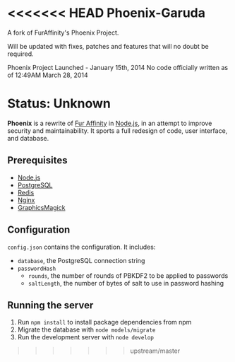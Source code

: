<<<<<<< HEAD
Phoenix-Garuda
=======================

A fork of FurAffinity's Phoenix Project.

Will be updated with fixes, patches and features that will no doubt be required.

Phoenix Project Launched - January 15th, 2014
No code officially written as of 12:49AM March 28, 2014

Status: Unknown
=======
**Phoenix** is a rewrite of [Fur Affinity] in [Node.js],
in an attempt to improve security and maintainability. It sports a full
redesign of code, user interface, and database.


## Prerequisites

 - [Node.js]
 - [PostgreSQL]
 - [Redis]
 - [Nginx]
 - [GraphicsMagick]


## Configuration

`config.json` contains the configuration. It includes:

 - `database`, the PostgreSQL connection string
 - `passwordHash`
   - `rounds`, the number of rounds of PBKDF2 to be applied to passwords
   - `saltLength`, the number of bytes of salt to use in password hashing


## Running the server

1. Run `npm install` to install package dependencies from npm
2. Migrate the database with `node models/migrate`
3. Run the development server with `node develop`

  [Fur Affinity]: https://www.furaffinity.net/
  [Node.js]: http://nodejs.org/
  [PostgreSQL]: http://www.postgresql.org/
  [Redis]: http://redis.io/
  [Nginx]: http://nginx.org/
  [GraphicsMagick]: http://www.graphicsmagick.org/
>>>>>>> upstream/master
